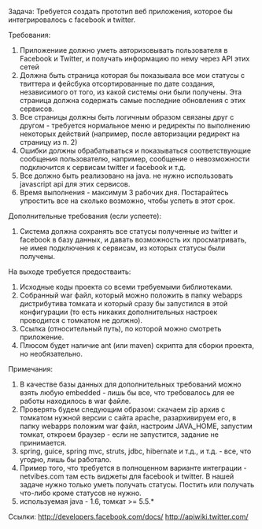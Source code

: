 Задача:
Требуется создать прототип веб приложения, которое бы интегрировалось с facebook и twitter.

Требования:
1. Приложениие должно уметь авторизовывать пользователя в Facebook и Twitter, и получать информацию по нему через API этих сетей
2. Должна быть страница которая бы показывала все мои статусы с твиттера и фейсбука отсортированные по дате создания, независимого от того, из какой системы они были получены. Эта страница должна содержать самые последние обновления с этих сервисов.
3. Все страницы должны быть логичным образом связаны друг с другом - требуется нормальное меню и редиректы по выполнению некоторых действий (например, после авторизации редирект на страницу из п. 2)
4. Ошибки должны обрабатываться и показываться соответствующие сообщения пользователю, например, сообщение о невозможности подключится к сервисам twitter и facebook и т.д.
5. Все должно быть реализовано на java. не нужно использовать javascript api для этих сервисов.
6. Время выполнения - максимум 3 рабочих дня. Постарайтесь упростить все на сколько возможно, чтобы успеть в этот срок.

Дополнительные требования (если успеете):
1. Система должна сохранять все статусы полученные из twitter и facebook в базу данных, и давать возможность их просматривать, не имея подключения к сервисам, из которых статусы были получены.

На выходе требуется предостваить:
1. Исходные коды проекта со всеми требуемыми библиотеками.
2. Собранный war файл, который можно положить в папку webapps дистрибутива томката и который сразу бы запустился в этой конфигурации (то есть никаких дополнительных настроек проводится с томкатом не должно).
3. Ссылка (относительный путь), по которой можно смотреть приложение.
4. Плюсом будет наличие ant (или maven) скрипта для сборки проекта, но необязательно.

Примечания:
1. В качестве базы данных для дополнительных требований можно взять любую embedded - лишь бы все, что требовалось для ее работы находилось в war файле.
2. Проверять будем следующим образом: скачаем zip архив с томкатом нужной версии с сайта apache, разархивируем его, в папку webapps положим war файл, настроим JAVA_HOME, запустим томкат, откроем браузер - если не запустится, задание не принимается.
3. spring, guice, spring mvc, struts, jdbc, hibernate и т.д., и т.д. - все, что угодно, лишь бы работало.
4. Пример того, что требуется в полноценном варианте интеграции - netvibes.com там есть виджеты для facebook и twitter. В нашей задаче нужно только уметь получать статусы. Постить или получать что-либо кроме статусов не нужно.
5. используемая java - 1.6, томкат >= 5.5.*

Ссылки: 
http://developers.facebook.com/docs/
http://apiwiki.twitter.com/
